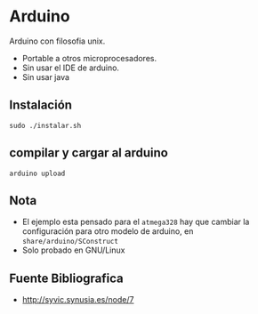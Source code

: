 Arduino
=======

Arduino con filosofia unix. 

- Portable a otros microprocesadores.
- Sin usar el IDE de arduino.
- Sin usar java

## Instalación

`sudo ./instalar.sh`

## compilar y cargar al arduino

`arduino upload`

## Nota

- El ejemplo esta pensado para el `atmega328` hay que cambiar la configuración para otro modelo de arduino, en `share/arduino/SConstruct`
- Solo probado en GNU/Linux

## Fuente Bibliografica

- http://syvic.synusia.es/node/7
